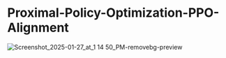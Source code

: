 # Proximal-Policy-Optimization-PPO-Alignment

![Screenshot_2025-01-27_at_1 14 50_PM-removebg-preview](https://github.com/user-attachments/assets/28c58d07-11b3-466d-9e84-dd96eb9ffbc4)
